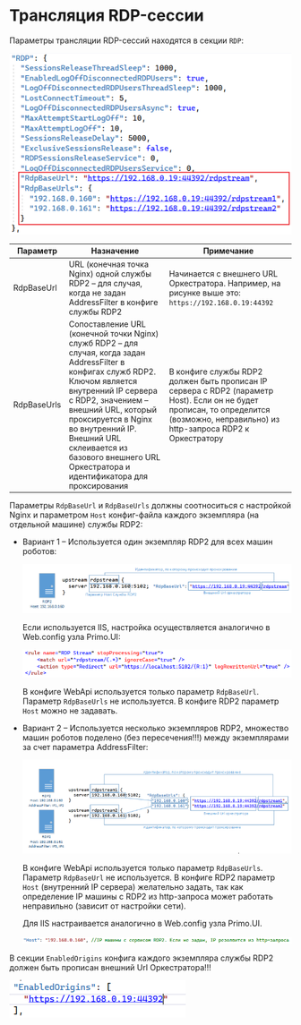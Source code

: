 # Трансляция RDP-сессии  

Параметры трансляции RDP-сессий находятся в секции `RDP`:

![](<../../../.gitbook/assets/broadcast-rdp-session.png>)

| Параметр        | Назначение           | Примечание         | 
| --------------- | -------------------- | ------------------ |
| RdpBaseUrl      | URL (конечная точка Nginx) одной службы RDP2 – для случая, когда не задан AddressFilter в конфиге службы RDP2 | Начинается с внешнего URL Оркестратора. Например, на рисунке выше это: `https://192.168.0.19:44392` |
| RdpBaseUrls     | Сопоставление URL (конечной точки Nginx) служб RDP2 – для случая, когда задан AddressFilter в конфигах служб RDP2. Ключом является внутренний IP сервера с RDP2, значением – внешний URL, который проксируется в Nginx во внутренний IP. Внешний URL склеивается из базового внешнего URL Оркестратора и идентификатора для проксирования | В конфиге службы RDP2 должен быть прописан IP сервера с RDP2 (параметр Host). Если он не будет прописан, то определится (возможно, неправильно) из http-запроса RDP2 к Оркестратору |

Параметры `RdpBaseUrl` и `RdpBaseUrls` должны соотноситься с настройкой Nginx и параметром `Host` конфиг-файла каждого экземпляра (на отдельной машине) службы RDP2:

* Вариант 1 – Используется один экземпляр RDP2 для всех машин роботов:

  ![](<../../../.gitbook/assets/config-nginx-for-1-instance-rdp2.png>)

  Если используется IIS, настройка осуществляется аналогично в Web.config узла Primo.UI:

  ![](<../../../.gitbook/assets/config-iis-for-1-instance-rdp2.png>)

  В конфиге WebApi используется только параметр `RdpBaseUrl`. Параметр `RdpBaseUrls` не используется. В конфиге RDP2 параметр `Host` можно не задавать.

* Вариант 2 – Используется несколько экземпляров RDP2, множество машин роботов поделено (без пересечения!!!) между экземплярами за счет параметра AddressFilter:

  ![](<../../../.gitbook/assets/config-for-some-instance-rdp2.png>)

  В конфиге WebApi используется только параметр `RdpBaseUrls`. Параметр `RdpBaseUrl` не используется. В конфиге RDP2 параметр `Host` (внутренний IP сервера) желательно задать, так как определение IP машины с RDP2 из http-запроса может работать неправильно (зависит от настройки сети).

  Для IIS настраивается аналогично в Web.config узла Primo.UI.

  ![](<../../../.gitbook/assets/host-parameter-in-config-rdp2.png>)

В секции `EnabledOrigins` конфига каждого экземпляра службы RDP2 должен быть прописан внешний Url Оркестратора!!! 	

![](<../../../.gitbook/assets/enabledorigins-in-config-rdp2.png>)

